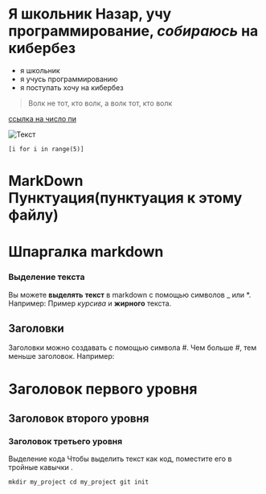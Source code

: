 # Я школьник __Назар__, учу программирование, *собираюсь* на кибербез
- я школьник
- я учусь программированию
- я поступать хочу на кибербез
> Волк не тот, кто волк, а волк тот, кто волк

[ссылка на число пи](https://idk0182.github.io/PI)

![Текст](https://avatars.mds.yandex.net/i?id=21128a7aac9aae3b5540cddb0c45183d6cfe2143-6212678-images-thumbs&n=13)

```[i for i in range(5)]```
# MarkDown Пунктуация(пунктуация к этому файлу)
# Шпаргалка markdown
### Выделение текста
Вы можете __выделять__ **текст** в markdown с помощью символов _ или *. Например: Пример *курсива* и **жирного** текста.

## Заголовки
Заголовки можно создавать с помощью символа #. Чем больше #, тем меньше заголовок. Например:

# Заголовок первого уровня
## Заголовок второго уровня
### Заголовок третьего уровня
Выделение кода
Чтобы выделить текст как код, поместите его в тройные кавычки  .

```mkdir my_project cd my_project git init``` 
